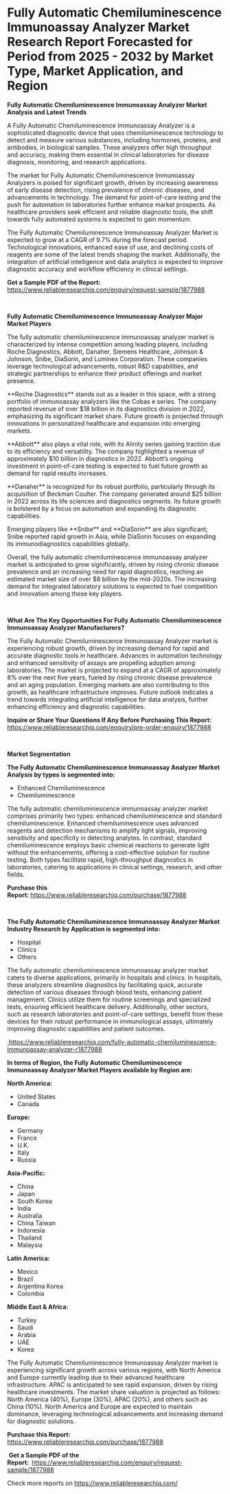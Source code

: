 <p><h1>Fully Automatic Chemiluminescence Immunoassay Analyzer Market Research Report Forecasted for Period from 2025 -  2032 by Market Type, Market Application, and Region</h1></p><p><strong>Fully Automatic Chemiluminescence Immunoassay Analyzer Market Analysis and Latest Trends</strong></p>
<p><p>A Fully Automatic Chemiluminescence Immunoassay Analyzer is a sophisticated diagnostic device that uses chemiluminescence technology to detect and measure various substances, including hormones, proteins, and antibodies, in biological samples. These analyzers offer high throughput and accuracy, making them essential in clinical laboratories for disease diagnosis, monitoring, and research applications. </p><p>The market for Fully Automatic Chemiluminescence Immunoassay Analyzers is poised for significant growth, driven by increasing awareness of early disease detection, rising prevalence of chronic diseases, and advancements in technology. The demand for point-of-care testing and the push for automation in laboratories further enhance market prospects. As healthcare providers seek efficient and reliable diagnostic tools, the shift towards fully automated systems is expected to gain momentum.</p><p>The Fully Automatic Chemiluminescence Immunoassay Analyzer Market is expected to grow at a CAGR of 9.7% during the forecast period. Technological innovations, enhanced ease of use, and declining costs of reagents are some of the latest trends shaping the market. Additionally, the integration of artificial intelligence and data analytics is expected to improve diagnostic accuracy and workflow efficiency in clinical settings.</p></p>
<p><strong>Get a Sample PDF of the Report:&nbsp;</strong> <a href="https://www.reliableresearchiq.com/enquiry/request-sample/1877988?utm_campaign=3273&utm_medium=2&utm_source=Github&utm_content=ia&utm_term=05032025&utm_id=fully-automatic-chemiluminescence-immunoassay-analyzer">https://www.reliableresearchiq.com/enquiry/request-sample/1877988</a></p>
<p>&nbsp;</p>
<p><strong>Fully Automatic Chemiluminescence Immunoassay Analyzer Major Market Players</strong></p>
<p><p>The fully automatic chemiluminescence immunoassay analyzer market is characterized by intense competition among leading players, including Roche Diagnostics, Abbott, Danaher, Siemens Healthcare, Johnson & Johnson, Snibe, DiaSorin, and Luminex Corporation. These companies leverage technological advancements, robust R&D capabilities, and strategic partnerships to enhance their product offerings and market presence.</p><p>**Roche Diagnostics** stands out as a leader in this space, with a strong portfolio of immunoassay analyzers like the Cobas e series. The company reported revenue of over $18 billion in its diagnostics division in 2022, emphasizing its significant market share. Future growth is projected through innovations in personalized healthcare and expansion into emerging markets.</p><p>**Abbott** also plays a vital role, with its Alinity series gaining traction due to its efficiency and versatility. The company highlighted a revenue of approximately $10 billion in diagnostics in 2022. Abbott’s ongoing investment in point-of-care testing is expected to fuel future growth as demand for rapid results increases.</p><p>**Danaher** is recognized for its robust portfolio, particularly through its acquisition of Beckman Coulter. The company generated around $25 billion in 2022 across its life sciences and diagnostics segments. Its future growth is bolstered by a focus on automation and expanding its diagnostic capabilities.</p><p>Emerging players like **Snibe** and **DiaSorin** are also significant; Snibe reported rapid growth in Asia, while DiaSorin focuses on expanding its immunodiagnostics capabilities globally.</p><p>Overall, the fully automatic chemiluminescence immunoassay analyzer market is anticipated to grow significantly, driven by rising chronic disease prevalence and an increasing need for rapid diagnostics, reaching an estimated market size of over $8 billion by the mid-2020s. The increasing demand for integrated laboratory solutions is expected to fuel competition and innovation among these key players.</p></p>
<p>&nbsp;</p>
<p><strong>What Are The Key Opportunities For Fully Automatic Chemiluminescence Immunoassay Analyzer Manufacturers?</strong></p>
<p><p>The Fully Automatic Chemiluminescence Immunoassay Analyzer market is experiencing robust growth, driven by increasing demand for rapid and accurate diagnostic tools in healthcare. Advances in automation technology and enhanced sensitivity of assays are propelling adoption among laboratories. The market is projected to expand at a CAGR of approximately 8% over the next five years, fueled by rising chronic disease prevalence and an aging population. Emerging markets are also contributing to this growth, as healthcare infrastructure improves. Future outlook indicates a trend towards integrating artificial intelligence for data analysis, further enhancing efficiency and diagnostic capabilities.</p></p>
<p><strong>Inquire or Share Your Questions If Any Before Purchasing This Report:</strong> <a href="https://www.reliableresearchiq.com/enquiry/pre-order-enquiry/1877988?utm_campaign=3273&utm_medium=2&utm_source=Github&utm_content=ia&utm_term=05032025&utm_id=fully-automatic-chemiluminescence-immunoassay-analyzer">https://www.reliableresearchiq.com/enquiry/pre-order-enquiry/1877988</a></p>
<p>&nbsp;</p>
<p><strong>Market Segmentation</strong></p>
<p><strong>The Fully Automatic Chemiluminescence Immunoassay Analyzer Market Analysis by types is segmented into:</strong></p>
<p><ul><li>Enhanced Chemiluminescence</li><li>Chemiluminescence</li></ul></p>
<p><p>The fully automatic chemiluminescence immunoassay analyzer market comprises primarily two types: enhanced chemiluminescence and standard chemiluminescence. Enhanced chemiluminescence uses advanced reagents and detection mechanisms to amplify light signals, improving sensitivity and specificity in detecting analytes. In contrast, standard chemiluminescence employs basic chemical reactions to generate light without the enhancements, offering a cost-effective solution for routine testing. Both types facilitate rapid, high-throughput diagnostics in laboratories, catering to applications in clinical settings, research, and other fields.</p></p>
<p><strong>Purchase this Report:&nbsp;</strong><a href="https://www.reliableresearchiq.com/purchase/1877988?utm_campaign=3273&utm_medium=2&utm_source=Github&utm_content=ia&utm_term=05032025&utm_id=fully-automatic-chemiluminescence-immunoassay-analyzer">https://www.reliableresearchiq.com/purchase/1877988</a></p>
<p>&nbsp;</p>
<p><strong>The Fully Automatic Chemiluminescence Immunoassay Analyzer Market Industry Research by Application is segmented into:</strong></p>
<p><ul><li>Hospital</li><li>Clinics</li><li>Others</li></ul></p>
<p><p>The fully automatic chemiluminescence immunoassay analyzer market caters to diverse applications, primarily in hospitals and clinics. In hospitals, these analyzers streamline diagnostics by facilitating quick, accurate detection of various diseases through blood tests, enhancing patient management. Clinics utilize them for routine screenings and specialized tests, ensuring efficient healthcare delivery. Additionally, other sectors, such as research laboratories and point-of-care settings, benefit from these devices for their robust performance in immunological assays, ultimately improving diagnostic capabilities and patient outcomes.</p></p>
<p><a href="https://www.reliableresearchiq.com/fully-automatic-chemiluminescence-immunoassay-analyzer-r1877988?utm_campaign=3273&utm_medium=2&utm_source=Github&utm_content=ia&utm_term=05032025&utm_id=fully-automatic-chemiluminescence-immunoassay-analyzer">&nbsp;https://www.reliableresearchiq.com/fully-automatic-chemiluminescence-immunoassay-analyzer-r1877988</a></p>
<p><strong>In terms of Region, the Fully Automatic Chemiluminescence Immunoassay Analyzer Market Players available by Region are:</strong></p>
<p>
    <p> <strong> North America: </strong>
        <ul>
            <li>United States</li>
            <li>Canada</li>
        </ul>
        </p> 
    <p> <strong> Europe: </strong>
        <ul>
            <li>Germany</li>
            <li>France</li>
            <li>U.K.</li>
            <li>Italy</li>
            <li>Russia</li>
        </ul>
        </p> 
    <p> <strong> Asia-Pacific: </strong>
        <ul>
            <li>China</li>
            <li>Japan</li>
            <li>South Korea</li>
            <li>India</li>
            <li>Australia</li>
            <li>China Taiwan</li>
            <li>Indonesia</li>
            <li>Thailand</li>
            <li>Malaysia</li>
        </ul>
        </p> 
    <p> <strong> Latin America: </strong>
        <ul>
            <li>Mexico</li>
            <li>Brazil</li>
            <li>Argentina Korea</li>
            <li>Colombia</li>
        </ul>
        </p> 
    <p> <strong> Middle East & Africa: </strong>
        <ul>
            <li>Turkey</li>
            <li>Saudi</li>
            <li>Arabia</li>
            <li>UAE</li>
            <li>Korea</li>
        </ul>
    </p>
    </p>
<p><p>The Fully Automatic Chemiluminescence Immunoassay Analyzer market is experiencing significant growth across various regions, with North America and Europe currently leading due to their advanced healthcare infrastructure. APAC is anticipated to see rapid expansion, driven by rising healthcare investments. The market share valuation is projected as follows: North America (40%), Europe (30%), APAC (20%), and others such as China (10%). North America and Europe are expected to maintain dominance, leveraging technological advancements and increasing demand for diagnostic solutions.</p></p>
<p><strong>Purchase this Report: </strong><a href="https://www.reliableresearchiq.com/purchase/1877988?utm_campaign=3273&utm_medium=2&utm_source=Github&utm_content=ia&utm_term=05032025&utm_id=fully-automatic-chemiluminescence-immunoassay-analyzer">https://www.reliableresearchiq.com/purchase/1877988</a></p>
<p>&nbsp;<strong>Get a Sample PDF of the Report:&nbsp;&nbsp;</strong><a href="https://www.reliableresearchiq.com/enquiry/request-sample/1877988?utm_campaign=3273&utm_medium=2&utm_source=Github&utm_content=ia&utm_term=05032025&utm_id=fully-automatic-chemiluminescence-immunoassay-analyzer">https://www.reliableresearchiq.com/enquiry/request-sample/1877988</a></p>
<p><strong></strong></p>
<p>Check more reports on <a href="https://www.reliableresearchiq.com/?utm_campaign=3273&utm_medium=2&utm_source=Github&utm_content=ia&utm_term=05032025&utm_id=fully-automatic-chemiluminescence-immunoassay-analyzer">https://www.reliableresearchiq.com/</a></p>